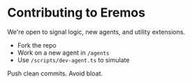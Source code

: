# Contributing to Eremos

We're open to signal logic, new agents, and utility extensions.

- Fork the repo
- Work on a new agent in `/agents`
- Use `/scripts/dev-agent.ts` to simulate

Push clean commits. Avoid bloat.
